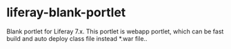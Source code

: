 # liferay-blank-portlet
Blank portlet for Liferay 7.x. This portlet is webapp portlet, which can be fast build and auto deploy class file instead *.war file..
